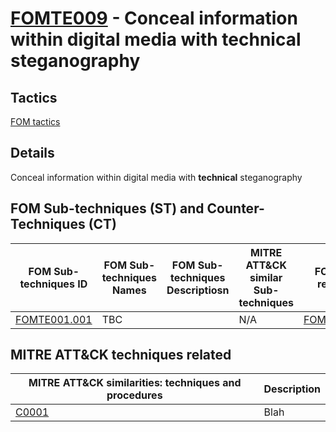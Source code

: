 # [FOMTE009](https://github.com/blue101010/FOM/blob/main/techniques/FOMTE009.md) - Conceal information within digital media with **technical** steganography


## Tactics

[FOM tactics](https://github.com/blue101010/FOM/blob/main/tactics/tactics.md)

## Details

Conceal information within digital media with **technical** steganography


## FOM Sub-techniques (ST) and Counter-Techniques (CT)

| FOM Sub-techniques ID   | FOM Sub-techniques Names | FOM Sub-techniques Descriptiosn | MITRE ATT&CK similar Sub-techniques            | FOM CT related
| ---------------------- |-----------  | -------------------|-------------------------------------------|----------------
|  [FOMTE001.001](https://github.com/blue101010/FOM/blob/main/techniques/FOMTE001.001.md)                      | TBC         |                    | N/A |  [FOMCTE001](https://github.com/blue101010/FOM/blob/main/countertechniques/FOMCTE001.md)   |


## MITRE ATT&CK techniques related

|  MITRE ATT&CK similarities: techniques and procedures |       Description               |
| --------------------------------------------------- | ----------------------------------|
|  [C0001](https://attack.mitre.org/software/S0150/)  | Blah |

